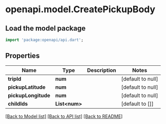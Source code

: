 # openapi.model.CreatePickupBody

## Load the model package
```dart
import 'package:openapi/api.dart';
```

## Properties
Name | Type | Description | Notes
------------ | ------------- | ------------- | -------------
**tripId** | **num** |  | [default to null]
**pickupLatitude** | **num** |  | [default to null]
**pickupLongitude** | **num** |  | [default to null]
**childIds** | **List&lt;num&gt;** |  | [default to []]

[[Back to Model list]](../README.md#documentation-for-models) [[Back to API list]](../README.md#documentation-for-api-endpoints) [[Back to README]](../README.md)



